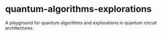 # quantum-algorithms-explorations
A playground for quantum algorithms and explorations in quantum circuit architectures.
